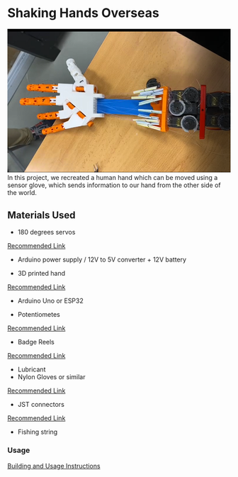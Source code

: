# Shaking Hands Overseas
<img src="https://github.com/Shaking-Hands-Overseas/.github/blob/main/Screenshot%202022-04-09%20121717.png" style="width: 550px">
In this project, we recreated a human hand which can be moved using a sensor glove, which sends information to our hand from the other side of the world.


## Materials Used

- 180 degrees servos

[Recommended Link](https://www.amazon.com/-/es/engranaje-44-1-lbs-velocidad-inteligente-helic%C3%B3ptero/dp/B07NQJ1VZ2/ref=sr_1_5?keywords=180+degree+servo&qid=1649499650&sr=8-5)

- Arduino power supply / 12V to 5V converter + 12V battery

- 3D printed hand

[Recommended Link](http://inmoov.fr/hand-and-forarm/)

- Arduino Uno or ESP32

- Potentiometes

[Recommended Link](https://www.amazon.es/dp/B07ZJL91YP?ref_=cm_sw_r_cp_ud_dp_V6Z6T4C64MFXK98JZFKF)

- Badge Reels

[Recommended Link](https://www.amazon.es/dp/B08DN9HPKX?ref_=cm_sw_r_cp_ud_dp_2GZ8AN4QFPSD7NSPDJWW)

- Lubricant
- Nylon Gloves or similar

[Recommended Link](https://www.amazon.es/dp/B00MDIT82I?ref_=cm_sw_r_cp_ud_dp_DTJN65M47Q2APS43BNGR)

- JST connectors 

[Recommended Link](https://www.amazon.es/dp/B08NDKZCY9?ref_=cm_sw_r_cp_ud_dp_CD746S82Z6XFHH3VTV8C)

- Fishing string

### Usage
[Building and Usage Instructions](https://www.instructables.com/Shaking-Hands-Overseas/)
